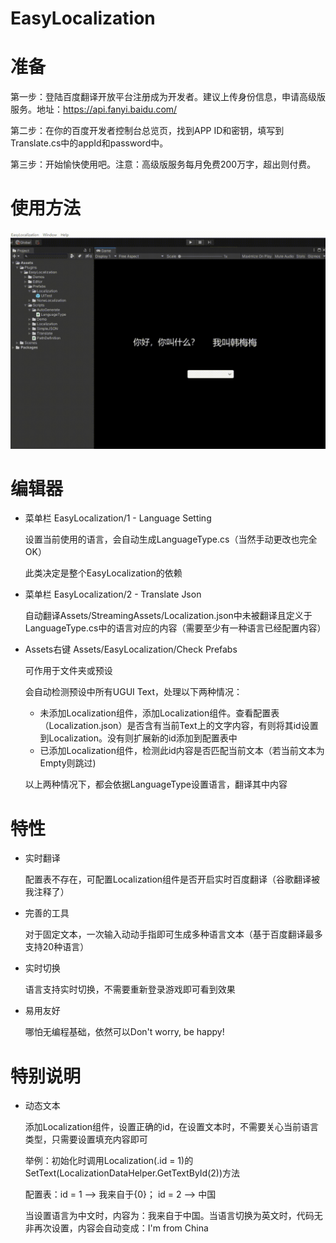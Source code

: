 # EasyLocalization

# 准备

第一步：登陆百度翻译开放平台注册成为开发者。建议上传身份信息，申请高级版服务。地址：https://api.fanyi.baidu.com/

第二步：在你的百度开发者控制台总览页，找到APP ID和密钥，填写到Translate.cs中的appId和password中。

第三步：开始愉快使用吧。注意：高级版服务每月免费200万字，超出则付费。


# 使用方法

![image](https://github.com/xiangxiang1018/EasyLocalization/blob/master/Help/HowToUse.gif)

# 编辑器

- 菜单栏 EasyLocalization/1 - Language Setting

  设置当前使用的语言，会自动生成LanguageType.cs（当然手动更改也完全OK）
  
  此类决定是整个EasyLocalization的依赖
  
- 菜单栏 EasyLocalization/2 - Translate Json
  
  自动翻译Assets/StreamingAssets/Localization.json中未被翻译且定义于LanguageType.cs中的语言对应的内容（需要至少有一种语言已经配置内容）
  
* Assets右键 Assets/EasyLocalization/Check Prefabs

   可作用于文件夹或预设
   
   会自动检测预设中所有UGUI Text，处理以下两种情况：
  - 未添加Localization组件，添加Localization组件。查看配置表（Localization.json）是否含有当前Text上的文字内容，有则将其id设置到Localization。没有则扩展新的id添加到配置表中
  - 已添加Localization组件，检测此id内容是否匹配当前文本（若当前文本为Empty则跳过)
   
   以上两种情况下，都会依据LanguageType设置语言，翻译其中内容
   
 # 特性
 
 - 实时翻译
 
    配置表不存在，可配置Localization组件是否开启实时百度翻译（谷歌翻译被我注释了）
    
 - 完善的工具
 
    对于固定文本，一次输入动动手指即可生成多种语言文本（基于百度翻译最多支持20种语言）
    
 - 实时切换
 
    语言支持实时切换，不需要重新登录游戏即可看到效果
    
 - 易用友好
 
    哪怕无编程基础，依然可以Don't worry, be happy!

 # 特别说明
 
 - 动态文本
 
   添加Localization组件，设置正确的id，在设置文本时，不需要关心当前语言类型，只需要设置填充内容即可
 
   举例：初始化时调用Localization(.id = 1)的SetText(LocalizationDataHelper.GetTextById(2))方法
   
   配置表：id = 1 --> 我来自于{0}； id = 2 --> 中国
   
   当设置语言为中文时，内容为：我来自于中国。当语言切换为英文时，代码无非再次设置，内容会自动变成：I'm from China
